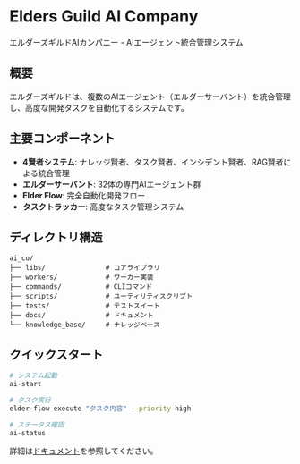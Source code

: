 # Elders Guild AI Company

エルダーズギルドAIカンパニー - AIエージェント統合管理システム

## 概要

エルダーズギルドは、複数のAIエージェント（エルダーサーバント）を統合管理し、高度な開発タスクを自動化するシステムです。

## 主要コンポーネント

- **4賢者システム**: ナレッジ賢者、タスク賢者、インシデント賢者、RAG賢者による統合管理
- **エルダーサーバント**: 32体の専門AIエージェント群
- **Elder Flow**: 完全自動化開発フロー
- **タスクトラッカー**: 高度なタスク管理システム

## ディレクトリ構造

```
ai_co/
├── libs/               # コアライブラリ
├── workers/            # ワーカー実装
├── commands/           # CLIコマンド
├── scripts/            # ユーティリティスクリプト
├── tests/              # テストスイート
├── docs/               # ドキュメント
└── knowledge_base/     # ナレッジベース
```

## クイックスタート

```bash
# システム起動
ai-start

# タスク実行
elder-flow execute "タスク内容" --priority high

# ステータス確認
ai-status
```

詳細は[ドキュメント](docs/)を参照してください。
